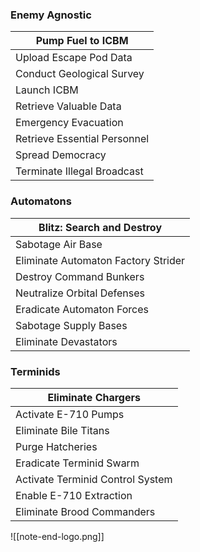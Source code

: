 ### Enemy Agnostic 

| Pump Fuel to ICBM            |
| ---------------------------- |
| Upload Escape Pod Data       |
| Conduct Geological Survey    |
| Launch ICBM                  |
| Retrieve Valuable Data       |
| Emergency Evacuation         |
| Retrieve Essential Personnel |
| Spread Democracy             |
| Terminate Illegal Broadcast  |

### Automatons

| Blitz: Search and Destroy           |
| ----------------------------------- |
| Sabotage Air Base                   |
| Eliminate Automaton Factory Strider |
| Destroy Command Bunkers             |
| Neutralize Orbital Defenses         |
| Eradicate Automaton Forces          |
| Sabotage Supply Bases               |
| Eliminate Devastators               |

### Terminids

| Eliminate Chargers               |
| -------------------------------- |
| Activate E-710 Pumps             |
| Eliminate Bile Titans            |
| Purge Hatcheries                 |
| Eradicate Terminid Swarm         |
| Activate Terminid Control System |
| Enable E-710 Extraction          |
| Eliminate Brood Commanders       |



![[note-end-logo.png]]